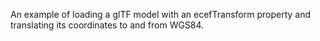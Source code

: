 An example of loading a glTF model with an ecefTransform property and translating its coordinates to and from WGS84.
